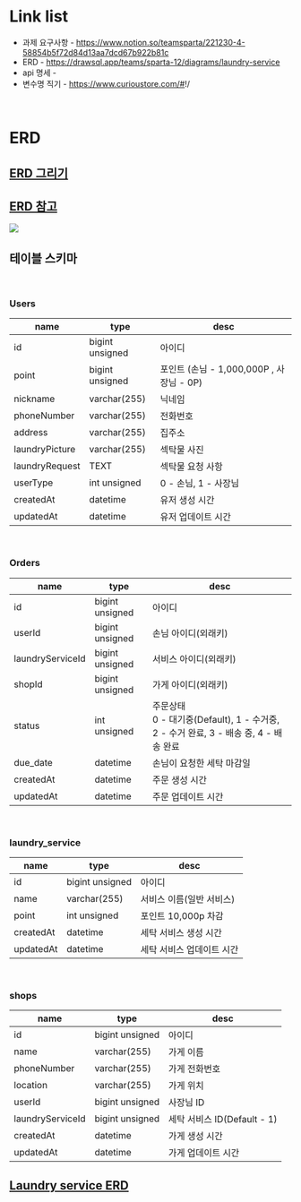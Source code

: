 # Link list

- 과제 요구사항 - <https://www.notion.so/teamsparta/221230-4-58854b5f72d84d13aa7dcd67b922b81c>
- ERD - <https://drawsql.app/teams/sparta-12/diagrams/laundry-service>
- api 명세 -
- 변수명 직기 - <https://www.curioustore.com/#>!/

<br/>

# ERD

## <a href="https://ryulstudy.tistory.com/48" target="_blank">ERD 그리기</a>

## <a href="https://ryulstudy.tistory.com/48" target="_blank">ERD 참고</a>

<img src="https://img1.daumcdn.net/thumb/R1280x0/?scode=mtistory2&fname=https%3A%2F%2Fblog.kakaocdn.net%2Fdn%2FbFVl6V%2FbtqOMpd69TD%2F9I2U6iIPsEMJeNuYNkbIH0%2Fimg.png">

<br>

## 테이블 스키마

<br>

### Users

| name            | type | desc |
| ---             | ---  |  --- |
| id              | bigint unsigned | 아이디                            |
| point           | bigint unsigned | 포인트 (손님 - 1,000,000P , 사장님 - 0P)  |
| nickname        | varchar(255)    | 닉네임                            |
| phoneNumber     | varchar(255)    | 전화번호                           |
| address         | varchar(255)    | 집주소                            |
| laundryPicture  | varchar(255)    | 섹탁물 사진                        |
| laundryRequest  | TEXT            | 섹탁물 요청 사항                    |
| userType        | int unsigned    | 0 - 손님, 1 - 사장님               |
| createdAt       | datetime        | 유저 생성 시간                      |
| updatedAt       | datetime        | 유저 업데이트 시간                   |

<br>

### Orders

| name              | type | desc |
| ---               | ---  |  --- |
| id                | bigint unsigned | 아이디                            |
| userId            | bigint unsigned | 손님 아이디(외래키)                  |
| laundryServiceId  | bigint unsigned | 서비스 아이디(외래키)                 |
| shopId            | bigint unsigned | 가게 아이디(외래키)                  |
| status            | int unsigned    | 주문상태 <br>0 - 대기중(Default), 1 - 수거중, 2 - 수거 완료, 3 - 배송 중, 4 - 배송 완료 |
| due_date          | datetime        | 손님이 요청한 세탁 마감일               |
| createdAt         | datetime        | 주문 생성 시간                       |
| updatedAt         | datetime        | 주문 업데이트 시간                    |

<br>

### laundry_service

| name              | type | desc |
| ---               | ---  |  --- |
| id                | bigint unsigned | 아이디                      |
| name              | varchar(255)    | 서비스 이름(일반 서비스)        |
| point             | int unsigned    | 포인트  10,000p 차감         |
| createdAt         | datetime        | 세탁 서비스 생성 시간          |
| updatedAt         | datetime        | 세탁 서비스 업데이트 시간       |

<br>

### shops

| name              | type | desc |
| ---               | ---  |  --- |
| id                | bigint unsigned   | 아이디       |
| name              | varchar(255)      | 가게 이름     |
| phoneNumber       | varchar(255)      | 가게 전화번호  |
| location          | varchar(255)      | 가게 위치     |
| userId            | bigint unsigned   | 사장님 ID     |
| laundryServiceId  | bigint unsigned   | 세탁 서비스 ID(Default - 1)    |
| createdAt         | datetime          | 가게 생성 시간                  |
| updatedAt         | datetime          | 가게 업데이트 시간               |


## <a href="https://drawsql.app/teams/sparta-12/diagrams/laundry-service" target="_blank">Laundry service ERD</a>
